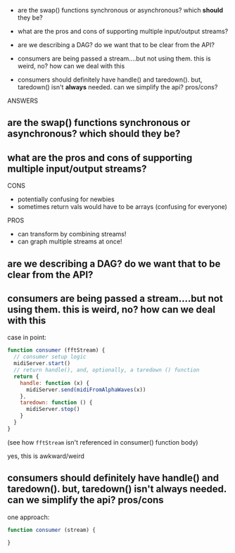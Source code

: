 
- are the swap() functions synchronous or asynchronous? which **should** they be?

- what are the pros and cons of supporting multiple input/output streams?

- are we describing a DAG? do we want that to be clear from the API?

- consumers are being passed a stream....but not using them. this is weird, no? how can we deal with this

- consumers should definitely have handle() and taredown(). but, taredown() isn't **always** needed. can we simplify the api? pros/cons?






ANSWERS

## are the swap() functions synchronous or asynchronous? which **should** they be?

## what are the pros and cons of supporting multiple input/output streams?

CONS
- potentially confusing for newbies
- sometimes return vals would have to be arrays (confusing for everyone)

PROS
- can transform by combining streams!
- can graph multiple streams at once!

## are we describing a DAG? do we want that to be clear from the API?

## consumers are being passed a stream....but not using them. this is weird, no? how can we deal with this

case in point:

```javascript
function consumer (fftStream) {
  // consumer setup logic
  midiServer.start()
  // return handle(), and, optionally, a taredown () function
  return {
    handle: function (x) { 
      midiServer.send(midiFromAlphaWaves(x))
    },
    taredown: function () {
      midiServer.stop()
    }
  } 
}
```

(see how `fftStream` isn't referenced in consumer() function body)

yes, this is awkward/weird

## consumers should definitely have handle() and taredown(). but, taredown() isn't **always** needed. can we simplify the api? pros/cons

one approach:

```javascript
function consumer (stream) {
 
}
```

